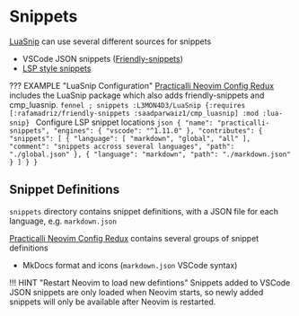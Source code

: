 # Snippets

[LuaSnip](https://github.com/L3MON4D3/LuaSnip) can use several different sources for snippets

- VSCode JSON snippets ([Friendly-snippets](https://github.com/rafamadriz/friendly-snippets/tree/main/snippets))
- [LSP style snippets](https://microsoft.github.io/language-server-protocol/specifications/lsp/3.17/specification/#snippet_syntax)

??? EXAMPLE "LuaSnip Configuration"
    [Practicalli Neovim Config Redux](https://github.com/practicalli/neovim-config-redux) includes the LuaSnip package which also adds friendly-snippets and cmp_luasnip.
    ```fennel
      ; snippets
      :L3MON4D3/LuaSnip
      {:requires [:rafamadriz/friendly-snippets
                  :saadparwaiz1/cmp_luasnip]
       :mod :lua-snip}
    ```
    Configure LSP snippet locations
    ```json
    {
      "name": "practicalli-snippets",
      "engines": {
        "vscode": "^1.11.0"
      },
      "contributes": {
        "snippets": [
          {
            "language": [
              "markdown",
              "global",
              "all"
            ],
            "comment": "snippets accross several languages",
            "path": "./global.json"
          },
          {
            "language":
              "markdown",
            "path": "./markdown.json"
          }
        ]
      }
    }
    ```

## Snippet Definitions

`snippets` directory contains snippet definitions, with a JSON file for each language, e.g. `markdown.json`

[Practicalli Neovim Config Redux](https://github.com/practicalli/neovim-config-redux) contains several groups of snippet definitions

- MkDocs format and icons (`markdown.json` VSCode syntax)

!!! HINT "Restart Neovim to load new defintions"
    Snippets added to VSCode JSON snippets are only loaded when Neovim starts, so newly added snippets will only be available after Neovim is restarted.
